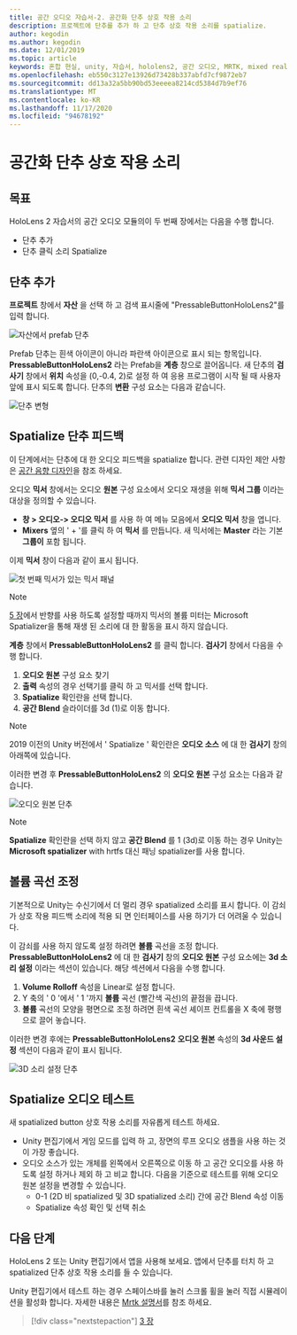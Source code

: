 ```yaml
---
title: 공간 오디오 자습서-2. 공간화 단추 상호 작용 소리
description: 프로젝트에 단추를 추가 하 고 단추 상호 작용 소리를 spatialize.
author: kegodin
ms.author: kegodin
ms.date: 12/01/2019
ms.topic: article
keywords: 혼합 현실, unity, 자습서, hololens2, 공간 오디오, MRTK, mixed reality toolkit, UWP, Windows 10, HRTF, head 관련 전송 함수, 반향, Microsoft Spatializer, prefabs, volume curve
ms.openlocfilehash: eb550c3127e13926d73428b337abfd7cf9872eb7
ms.sourcegitcommit: dd13a32a5bb90bd53eeeea8214cd5384d7b9ef76
ms.translationtype: MT
ms.contentlocale: ko-KR
ms.lasthandoff: 11/17/2020
ms.locfileid: "94678192"
---
```

# <a name="spatializing-button-interaction-sounds"></a>공간화 단추 상호 작용 소리

## <a name="objectives"></a>목표
HoloLens 2 자습서의 공간 오디오 모듈의이 두 번째 장에서는 다음을 수행 합니다.
* 단추 추가
* 단추 클릭 소리 Spatialize

## <a name="add-a-button"></a>단추 추가
**프로젝트** 창에서 **자산** 을 선택 하 고 검색 표시줄에 "PressableButtonHoloLens2"를 입력 합니다.

![자산에서 prefab 단추](images/spatial-audio/button-prefab-in-assets.png)

Prefab 단추는 흰색 아이콘이 아니라 파란색 아이콘으로 표시 되는 항목입니다. **PressableButtonHoloLens2** 라는 Prefab을 **계층** 창으로 끌어옵니다. 새 단추의 **검사기** 창에서 **위치** 속성을 (0,-0.4, 2)로 설정 하 여 응용 프로그램이 시작 될 때 사용자 앞에 표시 되도록 합니다. 단추의 **변환** 구성 요소는 다음과 같습니다.

![단추 변형](images/spatial-audio/button-transform.png)

## <a name="spatialize-button-feedback"></a>Spatialize 단추 피드백
이 단계에서는 단추에 대 한 오디오 피드백을 spatialize 합니다. 관련 디자인 제안 사항은 [공간 음향 디자인](../../../design/spatial-sound-design.md)을 참조 하세요. 

오디오 **믹서** 창에서는 오디오 **원본** 구성 요소에서 오디오 재생을 위해 **믹서 그룹** 이라는 대상을 정의할 수 있습니다. 
* **창 > 오디오-> 오디오 믹서** 를 사용 하 여 메뉴 모음에서 **오디오 믹서** 창을 엽니다.
* **Mixers** 옆의 ' + '를 클릭 하 여 **믹서** 를 만듭니다. 새 믹서에는 **Master** 라는 기본 **그룹이** 포함 됩니다.

이제 **믹서** 창이 다음과 같이 표시 됩니다.

![첫 번째 믹서가 있는 믹서 패널](images/spatial-audio/mixer-panel-with-first-mixer.png)

> [!NOTE]
> [5 장](unity-spatial-audio-ch5.md)에서 반향를 사용 하도록 설정할 때까지 믹서의 볼륨 미터는 Microsoft Spatializer을 통해 재생 된 소리에 대 한 활동을 표시 하지 않습니다.

**계층** 창에서 **PressableButtonHoloLens2** 를 클릭 합니다. **검사기** 창에서 다음을 수행 합니다.
1. **오디오 원본** 구성 요소 찾기
2. **출력** 속성의 경우 선택기를 클릭 하 고 믹서를 선택 합니다.
3. **Spatialize** 확인란을 선택 합니다.
4. **공간 Blend** 슬라이더를 3d (1)로 이동 합니다.

> [!NOTE]
> 2019 이전의 Unity 버전에서 ' Spatialize ' 확인란은 **오디오 소스** 에 대 한 **검사기** 창의 아래쪽에 있습니다.

이러한 변경 후 **PressableButtonHoloLens2** 의 **오디오 원본** 구성 요소는 다음과 같습니다.

![오디오 원본 단추](images/spatial-audio/button-audio-source.png)

> [!NOTE]
> **Spatialize** 확인란을 선택 하지 않고 **공간 Blend** 를 1 (3d)로 이동 하는 경우 Unity는 **Microsoft spatializer** with hrtfs 대신 패닝 spatializer를 사용 합니다.

## <a name="adjust-the-volume-curve"></a>볼륨 곡선 조정
기본적으로 Unity는 수신기에서 더 멀리 경우 spatialized 소리를 표시 합니다. 이 감쇠가 상호 작용 피드백 소리에 적용 되 면 인터페이스를 사용 하기가 더 어려울 수 있습니다.

이 감쇠를 사용 하지 않도록 설정 하려면 **볼륨** 곡선을 조정 합니다. **PressableButtonHoloLens2** 에 대 한 **검사기** 창의 **오디오 원본** 구성 요소에는 **3d 소리 설정** 이라는 섹션이 있습니다. 해당 섹션에서 다음을 수행 합니다.
1. **Volume Rolloff** 속성을 Linear로 설정 합니다.
2. Y 축의 ' 0 '에서 ' 1 '까지 **볼륨** 곡선 (빨간색 곡선)의 끝점을 끕니다.
3. **볼륨** 곡선의 모양을 평면으로 조정 하려면 흰색 곡선 셰이프 컨트롤을 X 축에 평행으로 끌어 놓습니다.

이러한 변경 후에는 **PressableButtonHoloLens2** **오디오 원본** 속성의 **3d 사운드 설정** 섹션이 다음과 같이 표시 됩니다.

![3D 소리 설정 단추](images/spatial-audio/button-3d-sound-settings.png)

## <a name="testing-the-spatialize-audio"></a>Spatialize 오디오 테스트

새 spatialized button 상호 작용 소리를 자유롭게 테스트 하세요.

* Unity 편집기에서 게임 모드를 입력 하 고, 장면의 루프 오디오 샘플을 사용 하는 것이 가장 좋습니다.
* 오디오 소스가 있는 개체를 왼쪽에서 오른쪽으로 이동 하 고 공간 오디오를 사용 하도록 설정 하거나 제외 하 고 비교 합니다. 다음을 기준으로 테스트를 위해 오디오 원본 설정을 변경할 수 있습니다.
    * 0-1 (2D 비 spatialized 및 3D spatialized 소리) 간에 공간 Blend 속성 이동
    * Spatialize 속성 확인 및 선택 취소

## <a name="next-steps"></a>다음 단계

HoloLens 2 또는 Unity 편집기에서 앱을 사용해 보세요. 앱에서 단추를 터치 하 고 spatialized 단추 상호 작용 소리를 들 수 있습니다.

Unity 편집기에서 테스트 하는 경우 스페이스바를 눌러 스크롤 휠을 눌러 직접 시뮬레이션을 활성화 합니다. 자세한 내용은 [Mrtk 설명서](https://microsoft.github.io/MixedRealityToolkit-Unity/Documentation/GettingStartedWithTheMRTK.html#using-the-in-editor-hand-input-simulation-to-test-a-scene)를 참조 하세요.

> [!div class="nextstepaction"]
> [3 장](unity-spatial-audio-ch3.md)


